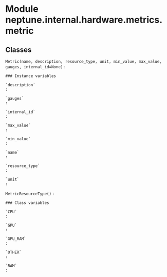 Module neptune.internal.hardware.metrics.metric
===============================================

Classes
-------

`Metric(name, description, resource_type, unit, min_value, max_value, gauges, internal_id=None)`
:   

    ### Instance variables

    `description`
    :

    `gauges`
    :

    `internal_id`
    :

    `max_value`
    :

    `min_value`
    :

    `name`
    :

    `resource_type`
    :

    `unit`
    :

`MetricResourceType()`
:   

    ### Class variables

    `CPU`
    :

    `GPU`
    :

    `GPU_RAM`
    :

    `OTHER`
    :

    `RAM`
    :